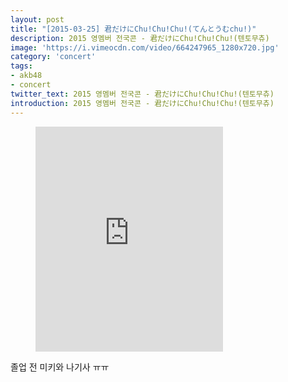 ```yaml
---
layout: post
title: "[2015-03-25] 君だけにChu!Chu!Chu!(てんとうむchu!)"
description: 2015 영멤버 전국콘 - 君だけにChu!Chu!Chu!(텐토무츄)
image: 'https://i.vimeocdn.com/video/664247965_1280x720.jpg'
category: 'concert'
tags:
- akb48
- concert
twitter_text: 2015 영멤버 전국콘 - 君だけにChu!Chu!Chu!(텐토무츄)
introduction: 2015 영멤버 전국콘 - 君だけにChu!Chu!Chu!(텐토무츄)
---
```

<figure class="video_container">
<iframe src="https://player.vimeo.com/video/240839270" height="360" frameborder="0" webkitallowfullscreen mozallowfullscreen allowfullscreen></iframe>
</figure>

졸업 전 미키와 나기사 ㅠㅠ<br>
